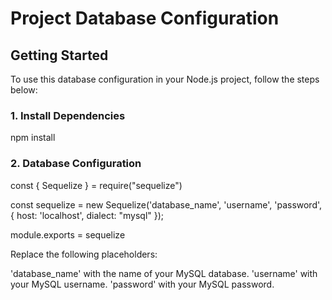 # Project Database Configuration

## Getting Started
To use this database configuration in your Node.js project, follow the steps below:

### 1. Install Dependencies
npm install

### 2. Database Configuration
const { Sequelize } = require("sequelize")

const sequelize = new Sequelize('database_name', 'username', 'password', {
    host: 'localhost',
    dialect: "mysql"
});

module.exports = sequelize

Replace the following placeholders:

'database_name' with the name of your MySQL database.
'username' with your MySQL username.
'password' with your MySQL password.